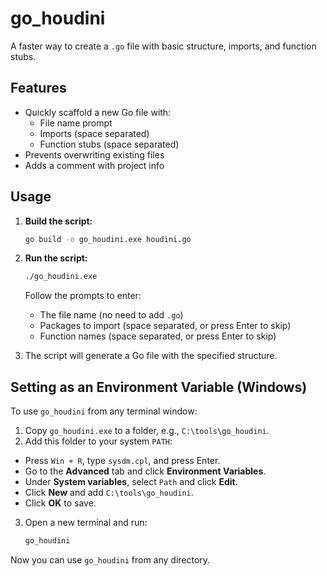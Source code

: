 # go_houdini
A faster way to create a `.go` file with basic structure, imports, and function stubs.

## Features

- Quickly scaffold a new Go file with:
  - File name prompt
  - Imports (space separated)
  - Function stubs (space separated)
- Prevents overwriting existing files
- Adds a comment with project info

## Usage

1. **Build the script:**
   ```sh
   go build -o go_houdini.exe houdini.go
   ```

2. **Run the script:**
   ```sh
   ./go_houdini.exe
   ```
   Follow the prompts to enter:
   - The file name (no need to add `.go`)
   - Packages to import (space separated, or press Enter to skip)
   - Function names (space separated, or press Enter to skip)

3. The script will generate a Go file with the specified structure.

## Setting as an Environment Variable (Windows)

To use `go_houdini` from any terminal window:

1. Copy `go_houdini.exe` to a folder, e.g., `C:\tools\go_houdini`.
2. Add this folder to your system `PATH`:
  - Press `Win + R`, type `sysdm.cpl`, and press Enter.
  - Go to the **Advanced** tab and click **Environment Variables**.
 - Under **System variables**, select `Path` and click **Edit**.
  - Click **New** and add `C:\tools\go_houdini`.
  - Click **OK** to save.

3. Open a new terminal and run:
   ```sh
   go_houdini
   ```

Now you can use `go_houdini` from any directory.